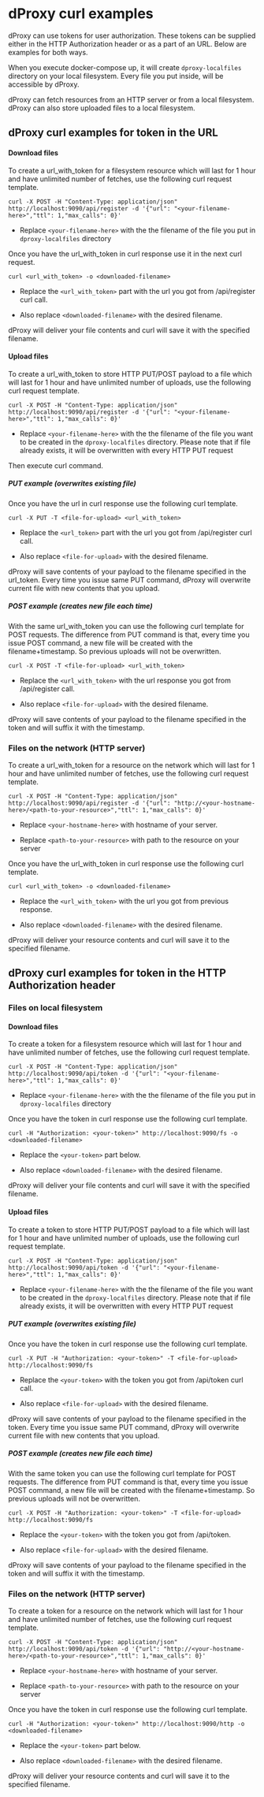 # dProxy curl examples

dProxy can use tokens for user authorization. These tokens can be supplied either in the HTTP Authorization header or as a part of an URL.
Below are examples for both ways.

When you execute docker-compose up, it will create `dproxy-localfiles` directory on your local filesystem.
Every file you put inside, will be accessible by dProxy.

dProxy can fetch resources from an HTTP server or from a local filesystem.
dProxy can also store uploaded files to a local filesystem.

## dProxy curl examples for token in the URL

#### Download files

To create a url_with_token for a filesystem resource which will last for 1 hour and have unlimited number of fetches, use the following curl request template.

```curl -X POST -H "Content-Type: application/json" http://localhost:9090/api/register -d '{"url": "<your-filename-here>","ttl": 1,"max_calls": 0}'```

- Replace `<your-filename-here>` with the the filename of the file you put in `dproxy-localfiles` directory

Once you have the url_with_token in curl response use it in the next curl request.

```curl <url_with_token> -o <downloaded-filename>```

- Replace the `<url_with_token>` part with the url you got from /api/register curl call.

- Also replace `<downloaded-filename>` with the desired filename.

dProxy will deliver your file contents and curl will save it with the specified filename.

#### Upload files

To create a url_with_token to store HTTP PUT/POST payload to a file which will last for 1 hour and have unlimited number of uploads, use the following curl request template.

```curl -X POST -H "Content-Type: application/json" http://localhost:9090/api/register -d '{"url": "<your-filename-here>","ttl": 1,"max_calls": 0}'```

- Replace `<your-filename-here>` with the the filename of the file you want to be created in the `dproxy-localfiles` directory. Please note that if file already exists, it will be overwritten with every HTTP PUT request

Then execute curl command.

##### PUT example (overwrites existing file)

Once you have the url in curl response use the following curl template.

```curl -X PUT -T <file-for-upload> <url_with_token>```

- Replace the `<url_token>` part with the url you got from /api/register curl call.

- Also replace `<file-for-upload>` with the desired filename.

dProxy will save contents of your payload to the filename specified in the url_token. Every time you issue same PUT command, dProxy will overwrite current file with new contents that you upload.

##### POST example (creates new file each time)

With the same url_with_token you can use the following curl template for POST requests.
The difference from PUT command is that, every time you issue POST command, a new file will be created with the filename+timestamp. So previous uploads will not be overwritten.

```curl -X POST -T <file-for-upload> <url_with_token>```

- Replace the `<url_with_token>` with the url response you got from /api/register call.

- Also replace `<file-for-upload>` with the desired filename.

dProxy will save contents of your payload to the filename specified in the token and will suffix it with the timestamp.


### Files on the network (HTTP server)

To create a url_with_token for a resource on the network which will last for 1 hour and have unlimited number of fetches, use the following curl request template.

```curl -X POST -H "Content-Type: application/json" http://localhost:9090/api/register -d '{"url": "http://<your-hostname-here>/<path-to-your-resource>","ttl": 1,"max_calls": 0}'```

- Replace `<your-hostname-here>` with hostname of your server.

- Replace `<path-to-your-resource>` with path to the resource on your server


Once you have the url_with_token in curl response use the following curl template.

```curl <url_with_token> -o <downloaded-filename>```
 
- Replace the `<url_with_token>` with the url you got from previous response.

- Also replace `<downloaded-filename>` with the desired filename.
  
dProxy will deliver your resource contents and curl will save it to the specified filename. 



## dProxy curl examples for token in the HTTP Authorization header

### Files on local filesystem

#### Download files

To create a token for a filesystem resource which will last for 1 hour and have unlimited number of fetches, use the following curl request template.

```curl -X POST -H "Content-Type: application/json" http://localhost:9090/api/token -d '{"url": "<your-filename-here>","ttl": 1,"max_calls": 0}'```

- Replace `<your-filename-here>` with the the filename of the file you put in `dproxy-localfiles` directory

Once you have the token in curl response use the following curl template.

```curl -H "Authorization: <your-token>" http://localhost:9090/fs -o <downloaded-filename>```

- Replace the `<your-token>` part below.

- Also replace `<downloaded-filename>` with the desired filename.
 
dProxy will deliver your file contents and curl will save it with the specified filename.

#### Upload files

To create a token to store HTTP PUT/POST payload to a file which will last for 1 hour and have unlimited number of uploads, use the following curl request template.

```curl -X POST -H "Content-Type: application/json" http://localhost:9090/api/token -d '{"url": "<your-filename-here>","ttl": 1,"max_calls": 0}'```

- Replace `<your-filename-here>` with the the filename of the file you want to be created in the `dproxy-localfiles` directory. Please note that if file already exists, it will be overwritten with every HTTP PUT request


##### PUT example (overwrites existing file)

Once you have the token in curl response use the following curl template.

```curl -X PUT -H "Authorization: <your-token>" -T <file-for-upload> http://localhost:9090/fs```

- Replace the `<your-token>` with the token you got from /api/token curl call.

- Also replace `<file-for-upload>` with the desired filename.

dProxy will save contents of your payload to the filename specified in the token. Every time you issue same PUT command, dProxy will overwrite current file with new contents that you upload.

##### POST example (creates new file each time)

With the same token you can use the following curl template for POST requests.
The difference from PUT command is that, every time you issue POST command, a new file will be created with the filename+timestamp. So previous uploads will not be overwritten.

```curl -X POST -H "Authorization: <your-token>" -T <file-for-upload> http://localhost:9090/fs```

- Replace the `<your-token>` with the token you got from /api/token.

- Also replace `<file-for-upload>` with the desired filename.

dProxy will save contents of your payload to the filename specified in the token and will suffix it with the timestamp.

### Files on the network (HTTP server)

To create a token for a resource on the network which will last for 1 hour and have unlimited number of fetches, use the following curl request template.

```curl -X POST -H "Content-Type: application/json" http://localhost:9090/api/token -d '{"url": "http://<your-hostname-here>/<path-to-your-resource>","ttl": 1,"max_calls": 0}'```

- Replace `<your-hostname-here>` with hostname of your server.

- Replace `<path-to-your-resource>` with path to the resource on your server

Once you have the token in curl response use the following curl template.

```curl -H "Authorization: <your-token>" http://localhost:9090/http -o <downloaded-filename>```
 
- Replace the `<your-token>` part below.

- Also replace `<downloaded-filename>` with the desired filename.
  
dProxy will deliver your resource contents and curl will save it to the specified filename. 

